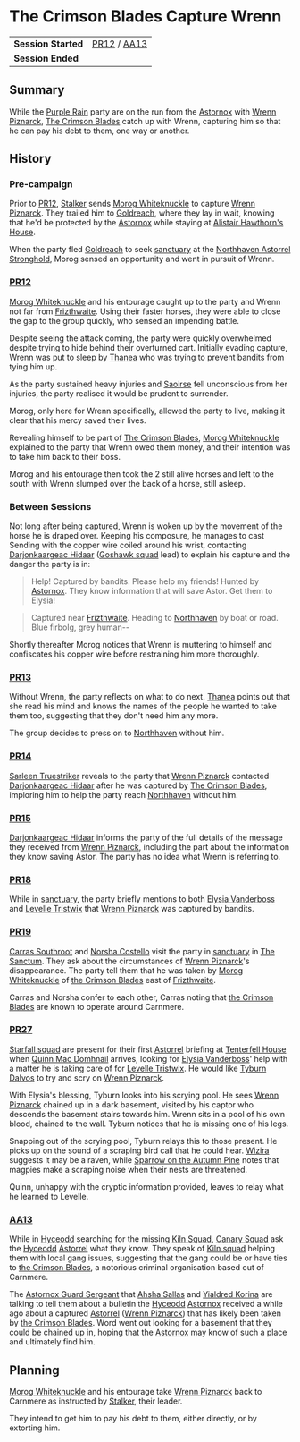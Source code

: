 # The Crimson Blades Capture Wrenn

|||
| --- | --- |
| **Session Started** | [PR12](../sessions/PR12.md) / [AA13](../sessions/AA13.md) | storyline.2
| **Session Ended** | |

## Summary

While the [Purple Rain](../campaigns/C1-purple-rain.md) party are on the run from the [Astornox](../organisations/government/astornox/astornox.md) with [Wrenn Piznarck](../characters/wrenn-piznarck.md), [The Crimson Blades](../organisations/criminals/the-crimson-blades.md) catch up with Wrenn, capturing him so that he can pay his debt to them, one way or another.

## History

### Pre-campaign

Prior to [PR12](../sessions/PR12.md), [Stalker](../characters/stalker.md) sends [Morog Whiteknuckle](../characters/morog-whiteknuckle.md) to capture [Wrenn Piznarck](../characters/wrenn-piznarck.md). They trailed him to [Goldreach](../civilisations/kingdom-of-astor/SETTLEMENTS/GOLDREACH/README.md), where they lay in wait, knowing that he'd be protected by the [Astornox](../organisations/government/astornox/astornox.md) while staying at [Alistair Hawthorn's House](../civilisations/kingdom-of-astor/SETTLEMENTS/GOLDREACH/alistair-hawthorns-house.md).

When the party fled [Goldreach](../civilisations/kingdom-of-astor/SETTLEMENTS/GOLDREACH/README.md) to seek [sanctuary](../organisations/government/astorrel/sanctuary.md) at the [Northhaven Astorrel Stronghold](../places/strongholds/northhaven-astorrel-stronghold.md), Morog sensed an opportunity and went in pursuit of Wrenn.

### [PR12](../sessions/PR12.md)

[Morog Whiteknuckle](../characters/morog-whiteknuckle.md) and his entourage caught up to the party and Wrenn not far from [Frizthwaite](../places/villages/frizthwaite.md). Using their faster horses, they were able to close the gap to the group quickly, who sensed an impending battle.

Despite seeing the attack coming, the party were quickly overwhelmed despite trying to hide behind their overturned cart. Initially evading capture, Wrenn was put to sleep by [Thanea](../../../astarus/people/thanea.md) who was trying to prevent bandits from tying him up.

As the party sustained heavy injuries and [Saoirse](../../../astarus/people/saoirse.md) fell unconscious from her injuries, the party realised it would be prudent to surrender.

Morog, only here for Wrenn specifically, allowed the party to live, making it clear that his mercy saved their lives.

Revealing himself to be part of [The Crimson Blades](../organisations/criminals/the-crimson-blades.md), [Morog Whiteknuckle](../characters/morog-whiteknuckle.md) explained to the party that Wrenn owed them money, and their intention was to take him back to their boss.

Morog and his entourage then took the 2 still alive horses and left to the south with Wrenn slumped over the back of a horse, still asleep.

### Between Sessions

Not long after being captured, Wrenn is woken up by the movement of the horse he is draped over. Keeping his composure, he manages to cast Sending with the copper wire coiled around his wrist, contacting [Darjonkaargeac Hidaar](../characters/darjonkaargeac-hidaar.md) ([Goshawk squad](../organisations/government/astorrel/squads/goshawk-squad.md) lead) to explain his capture and the danger the party is in:

> Help! Captured by bandits. Please help my friends! Hunted by [Astornox](../organisations/government/astornox/astornox.md). They know information that will save Astor. Get them to Elysia!

> Captured near [Frizthwaite](../places/villages/frizthwaite.md). Heading to [Northhaven](../places/cities/northhaven.md) by boat or road. Blue firbolg, grey human--

Shortly thereafter Morog notices that Wrenn is muttering to himself and confiscates his copper wire before restraining him more thoroughly.

### [PR13](../sessions/PR13.md)

Without Wrenn, the party reflects on what to do next. [Thanea](../../../astarus/people/thanea.md) points out that she read his mind and knows the names of the people he wanted to take them too, suggesting that they don't need him any more.

The group decides to press on to [Northhaven](../places/cities/northhaven.md) without him.

### [PR14](../sessions/PR14.md)

[Sarleen Truestriker](../characters/sarleen-truestriker.md) reveals to the party that [Wrenn Piznarck](../characters/wrenn-piznarck.md) contacted [Darjonkaargeac Hidaar](../characters/darjonkaargeac-hidaar.md) after he was captured by [The Crimson Blades](../organisations/criminals/the-crimson-blades.md), imploring him to help the party reach [Northhaven](../places/cities/northhaven.md) without him.

### [PR15](../sessions/PR15.md)

[Darjonkaargeac Hidaar](../characters/darjonkaargeac-hidaar.md) informs the party of the full details of the message they received from [Wrenn Piznarck](../characters/wrenn-piznarck.md), including the part about the information they know saving Astor. The party has no idea what Wrenn is referring to.

### [PR18](../sessions/PR18.md)

While in [sanctuary](../organisations/government/astorrel/sanctuary.md), the party briefly mentions to both [Elysia Vanderboss](../characters/elysia-vanderboss.md) and [Levelle Tristwix](../characters/levelle-tristwix.md) that [Wrenn Piznarck](../characters/wrenn-piznarck.md) was captured by bandits.

### [PR19](../sessions/PR19.md)

[Carras Southroot](../characters/carras-southroot.md) and [Norsha Costello](../characters/norsha-costello.md) visit the party in [sanctuary](../organisations/government/astorrel/sanctuary.md) in [The Sanctum](../places/buildings/the-sanctum.md). They ask about the circumstances of [Wrenn Piznarck](../characters/wrenn-piznarck.md)'s disappearance. The party tell them that he was taken by [Morog Whiteknuckle](../characters/morog-whiteknuckle.md) of [the Crimson Blades](../organisations/criminals/the-crimson-blades.md) east of [Frizthwaite](../places/villages/frizthwaite.md).

Carras and Norsha confer to each other, Carras noting that [the Crimson Blades](../organisations/criminals/the-crimson-blades.md) are known to operate around Carnmere.

### [PR27](../sessions/PR27.md)

[Starfall squad](../organisations/government/astorrel/squads/starfall-squad.md) are present for their first [Astorrel](../organisations/government/astorrel/astorrel.md) briefing at [Tenterfell House](../places/buildings/tenterfell-house.md) when [Quinn Mac Domhnail](../characters/quinn-mac-domhnail.md) arrives, looking for [Elysia Vanderboss](../characters/elysia-vanderboss.md)' help with a matter he is taking care of for [Levelle Tristwix](../characters/levelle-tristwix.md). He would like [Tyburn Dalvos](../characters/tyburn-dalvos.md) to try and scry on [Wrenn Piznarck](../characters/wrenn-piznarck.md).

With Elysia's blessing, Tyburn looks into his scrying pool. He sees [Wrenn Piznarck](../characters/wrenn-piznarck.md) chained up in a dark basement, visited by his captor who descends the basement stairs towards him. Wrenn sits in a pool of his own blood, chained to the wall. Tyburn notices that he is missing one of his legs.

Snapping out of the scrying pool, Tyburn relays this to those present. He picks up on the sound of a scraping bird call that he could hear. [Wizira](../characters/wizira.md) suggests it may be a raven, while [Sparrow on the Autumn Pine](../characters/sparrow-on-the-autumn-pine.md) notes that magpies make a scraping noise when their nests are threatened.

Quinn, unhappy with the cryptic information provided, leaves to relay what he learned to Levelle.

### [AA13](../sessions/AA13.md)

While in [Hyceodd](../places/towns/hyceodd.md) searching for the missing [Kiln Squad](../organisations/government/astorrel/squads/kiln-squad.md), [Canary Squad](../organisations/government/astorrel/squads/canary-squad.md) ask the [Hyceodd](../places/towns/hyceodd.md) [Astorrel](../organisations/government/astorrel/astorrel.md) what they know. They speak of [Kiln squad](../organisations/government/astorrel/squads/kiln-squad.md) helping them with local gang issues, suggesting that the gang could be or have ties to [the Crimson Blades](../organisations/criminals/the-crimson-blades.md), a notorious criminal organisation based out of Carnmere.

The [Astornox Guard Sergeant](../organisations/government/astornox/ranks/astornox-guard-sergeant.md) that [Ahsha Sallas](../characters/ahsha-sallas.md) and [Yialdred Korina](../characters/yialdred-korina.md) are talking to tell them about a bulletin the [Hyceodd](../places/towns/hyceodd.md) [Astornox](../organisations/government/astornox/astornox.md) received a while ago about a captured [Astorrel](../organisations/government/astorrel/astorrel.md) ([Wrenn Piznarck](../characters/wrenn-piznarck.md)) that has likely been taken by [the Crimson Blades](../organisations/criminals/the-crimson-blades.md). Word went out looking for a basement that they could be chained up in, hoping that the [Astornox](../organisations/government/astornox/astornox.md) may know of such a place and ultimately find him. 

## Planning

[Morog Whiteknuckle](../characters/morog-whiteknuckle.md) and his entourage take [Wrenn Piznarck](../characters/wrenn-piznarck.md) back to Carnmere as instructed by [Stalker](../characters/stalker.md), their leader.

They intend to get him to pay his debt to them, either directly, or by extorting him.

